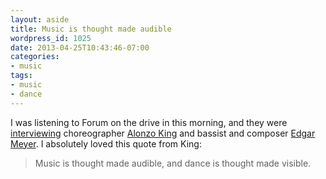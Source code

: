 ```yaml
---
layout: aside
title: Music is thought made audible
wordpress_id: 1025
date: 2013-04-25T10:43:46-07:00
categories:
- music
tags:
- music
- dance
---
```

I was listening to Forum on the drive in this morning, and they were [interviewing][] choreographer [Alonzo King][] and
bassist and composer [Edgar Meyer][].  I absolutely loved this quote from King:

> Music is thought made audible, and dance is thought made visible.

[interviewing]: http://www.kqed.org/a/forum/R201304251000
[Alonzo King]: http://linesballet.org/company/alonzo-king/
[Edgar Meyer]: http://edgarmeyer.com/
